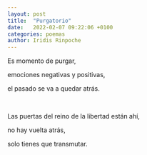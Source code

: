 ```yaml
---
layout: post
title:  "Purgatorio"
date:   2022-02-07 09:22:06 +0100
categories: poemas
author: Iridis Rinpoche
---
```


Es momento de purgar,

emociones negativas y positivas,

el pasado se va a quedar atrás.

<br>

Las puertas del reino de la libertad están ahí,

no hay vuelta atrás, 

solo tienes que transmutar.









